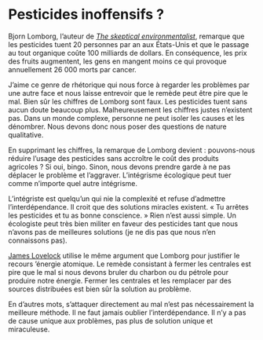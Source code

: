 # Pesticides inoffensifs ?

Bjorn Lomborg, l’auteur de [*The skeptical environmentalist*](http://www.amazon.com/Skeptical-Environmentalist-Measuring-State-World/dp/0521010683), remarque que les pesticides tuent 20 personnes par an aux États-Unis et que le passage au tout organique coûte 100 milliards de dollars. En conséquence, les prix des fruits augmentent, les gens en mangent moins ce qui provoque annuellement 26 000 morts par cancer.

J’aime ce genre de rhétorique qui nous force à regarder les problèmes par une autre face et nous laisse entrevoir que le remède peut être pire que le mal. Bien sûr les chiffres de Lomborg sont faux. Les pesticides tuent sans aucun doute beaucoup plus. Malheureusement les chiffres justes n’existent pas. Dans un monde complexe, personne ne peut isoler les causes et les dénombrer. Nous devons donc nous poser des questions de nature qualitative.

En supprimant les chiffres, la remarque de Lomborg devient : pouvons-nous réduire l’usage des pesticides sans accroître le coût des produits agricoles ? Si oui, bingo. Sinon, nous devons prendre garde à ne pas déplacer le problème et l’aggraver. L’intégrisme écologique peut tuer comme n’importe quel autre intégrisme.

L’intégriste est quelqu’un qui nie la complexité et refuse d’admettre l’interdépendance. Il croit que des solutions miracles existent. « Tu arrêtes les pesticides et tu as bonne conscience. » Rien n’est aussi simple. Un écologiste peut très bien militer en faveur des pesticides tant que nous n’avons pas de meilleures solutions (je ne dis pas que nous n’en connaissons pas).

[James Lovelock](https://tcrouzet.com/2007/05/20/integrisme-ou-ecologie-faut-choisir/) utilise le même argument que Lomborg pour justifier le recours ’énergie atomique. Le remède consistant à fermer les centrales est pire que le mal si nous devons bruler du charbon ou du pétrole pour produire notre énergie. Fermer les centrales et les remplacer par des sources distribuées est bien sûr la solution au problème.

En d’autres mots, s’attaquer directement au mal n’est pas nécessairement la meilleure méthode. Il ne faut jamais oublier l’interdépendance. Il n’y a pas de cause unique aux problèmes, pas plus de solution unique et miraculeuse.